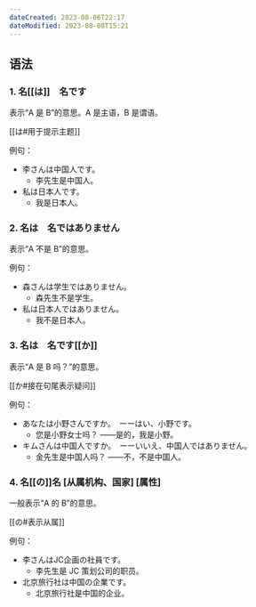 ```yaml
---
dateCreated: 2023-08-06T22:17
dateModified: 2023-08-08T15:21
---
```

## 语法
### 1. 名[[は]]　名です
表示“A 是 B”的意思。A 是主语，B 是谓语。

[[は#用于提示主题]]

例句：
- 李さんは中国人です。
	- 李先生是中国人。
- 私は日本人です。
	- 我是日本人。
### 2. 名は　名ではありません
表示“A 不是 B”的意思。

例句：
- 森さんは学生ではありません。
	- 森先生不是学生。
- 私は日本人ではありません。
	- 我不是日本人。
### 3. 名は　名です[[か]]
表示“A 是 B 吗？”的意思。

[[か#接在句尾表示疑问]]

例句：
- あなたは小野さんですか。　ーーはい、小野です。
	- 您是小野女士吗？ ——是的，我是小野。
- キムさんは中国人ですか。　ーーいいえ、中国人ではありません。
	- 金先生是中国人吗？ ——不，不是中国人。
### 4. 名[[の]]名 [从属机构、国家]  [属性]
一般表示“A 的 B”的意思。

[[の#表示从属]]

例句：
- 李さんはJC企画の社員です。
	- 李先生是 JC 策划公司的职员。
- 北京旅行社は中国の企業です。
	- 北京旅行社是中国的企业。
